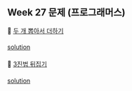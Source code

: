 ## Week 27 문제 (프로그래머스)

👀 [두 개 뽑아서 더하기](https://programmers.co.kr/learn/courses/30/lessons/68644)
####
[solution](https://github.com/wishJinit/Algorithm-Programmers/blob/master/Q68644.java)
####

👀 [3진법 뒤집기](https://programmers.co.kr/learn/courses/30/lessons/68935)
####
[solution](https://github.com/wishJinit/Algorithm-Programmers/blob/master/Q68935.java)
####

